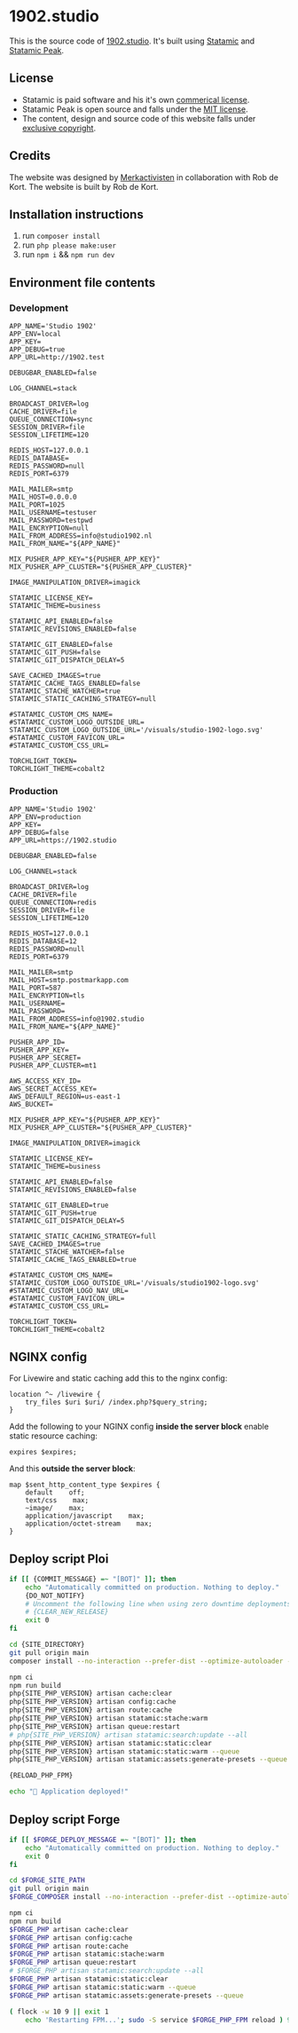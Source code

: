 # 1902.studio

This is the source code of [1902.studio](https://1902.studio). It's built using [Statamic](https://statamic.com) and [Statamic Peak](https://peak.1902.studio).

## License
* Statamic is paid software and his it's own [commerical license](https://github.com/statamic/cms/blob/3.3/LICENSE.md).
* Statamic Peak is open source and falls under the [MIT license](https://github.com/studio1902/statamic-peak/blob/main/LICENSE).
* The content, design and source code of this website falls under [exclusive copyright](https://choosealicense.com/no-permission/).

## Credits
The website was designed by [Merkactivisten](https://merkactivisten.nl) in collaboration with Rob de Kort. The website is built by Rob de Kort.

## Installation instructions

1. run `composer install`
2. run `php please make:user`
3. run `npm i` && `npm run dev`

## Environment file contents

### Development

```env
APP_NAME='Studio 1902'
APP_ENV=local
APP_KEY=
APP_DEBUG=true
APP_URL=http://1902.test

DEBUGBAR_ENABLED=false

LOG_CHANNEL=stack

BROADCAST_DRIVER=log
CACHE_DRIVER=file
QUEUE_CONNECTION=sync
SESSION_DRIVER=file
SESSION_LIFETIME=120

REDIS_HOST=127.0.0.1
REDIS_DATABASE=
REDIS_PASSWORD=null
REDIS_PORT=6379

MAIL_MAILER=smtp
MAIL_HOST=0.0.0.0
MAIL_PORT=1025
MAIL_USERNAME=testuser
MAIL_PASSWORD=testpwd
MAIL_ENCRYPTION=null
MAIL_FROM_ADDRESS=info@studio1902.nl
MAIL_FROM_NAME="${APP_NAME}"

MIX_PUSHER_APP_KEY="${PUSHER_APP_KEY}"
MIX_PUSHER_APP_CLUSTER="${PUSHER_APP_CLUSTER}"

IMAGE_MANIPULATION_DRIVER=imagick

STATAMIC_LICENSE_KEY=
STATAMIC_THEME=business

STATAMIC_API_ENABLED=false
STATAMIC_REVISIONS_ENABLED=false

STATAMIC_GIT_ENABLED=false
STATAMIC_GIT_PUSH=false
STATAMIC_GIT_DISPATCH_DELAY=5

SAVE_CACHED_IMAGES=true
STATAMIC_CACHE_TAGS_ENABLED=false
STATAMIC_STACHE_WATCHER=true
STATAMIC_STATIC_CACHING_STRATEGY=null

#STATAMIC_CUSTOM_CMS_NAME=
#STATAMIC_CUSTOM_LOGO_OUTSIDE_URL=
STATAMIC_CUSTOM_LOGO_OUTSIDE_URL='/visuals/studio-1902-logo.svg'
#STATAMIC_CUSTOM_FAVICON_URL=
#STATAMIC_CUSTOM_CSS_URL=

TORCHLIGHT_TOKEN=
TORCHLIGHT_THEME=cobalt2
```

### Production

```env
APP_NAME='Studio 1902'
APP_ENV=production
APP_KEY=
APP_DEBUG=false
APP_URL=https://1902.studio

DEBUGBAR_ENABLED=false

LOG_CHANNEL=stack

BROADCAST_DRIVER=log
CACHE_DRIVER=file
QUEUE_CONNECTION=redis
SESSION_DRIVER=file
SESSION_LIFETIME=120

REDIS_HOST=127.0.0.1
REDIS_DATABASE=12
REDIS_PASSWORD=null
REDIS_PORT=6379

MAIL_MAILER=smtp
MAIL_HOST=smtp.postmarkapp.com
MAIL_PORT=587
MAIL_ENCRYPTION=tls
MAIL_USERNAME=
MAIL_PASSWORD=
MAIL_FROM_ADDRESS=info@1902.studio
MAIL_FROM_NAME="${APP_NAME}"

PUSHER_APP_ID=
PUSHER_APP_KEY=
PUSHER_APP_SECRET=
PUSHER_APP_CLUSTER=mt1

AWS_ACCESS_KEY_ID=
AWS_SECRET_ACCESS_KEY=
AWS_DEFAULT_REGION=us-east-1
AWS_BUCKET=

MIX_PUSHER_APP_KEY="${PUSHER_APP_KEY}"
MIX_PUSHER_APP_CLUSTER="${PUSHER_APP_CLUSTER}"

IMAGE_MANIPULATION_DRIVER=imagick

STATAMIC_LICENSE_KEY=
STATAMIC_THEME=business

STATAMIC_API_ENABLED=false
STATAMIC_REVISIONS_ENABLED=false

STATAMIC_GIT_ENABLED=true
STATAMIC_GIT_PUSH=true
STATAMIC_GIT_DISPATCH_DELAY=5

STATAMIC_STATIC_CACHING_STRATEGY=full
SAVE_CACHED_IMAGES=true
STATAMIC_STACHE_WATCHER=false
STATAMIC_CACHE_TAGS_ENABLED=true

#STATAMIC_CUSTOM_CMS_NAME=
STATAMIC_CUSTOM_LOGO_OUTSIDE_URL='/visuals/studio1902-logo.svg'
#STATAMIC_CUSTOM_LOGO_NAV_URL=
#STATAMIC_CUSTOM_FAVICON_URL=
#STATAMIC_CUSTOM_CSS_URL=

TORCHLIGHT_TOKEN=
TORCHLIGHT_THEME=cobalt2
```

## NGINX config

For Livewire and static caching add this to the nginx config:
```
location ^~ /livewire {
    try_files $uri $uri/ /index.php?$query_string;
}
```

Add the following to your NGINX config __inside the server block__ enable static resource caching:
```
expires $expires;
```

And this __outside the server block__:
```
map $sent_http_content_type $expires {
    default    off;
    text/css    max;
    ~image/    max;
    application/javascript    max;
    application/octet-stream    max;
}
```

## Deploy script Ploi

```bash
if [[ {COMMIT_MESSAGE} =~ "[BOT]" ]]; then
    echo "Automatically committed on production. Nothing to deploy."
    {DO_NOT_NOTIFY}
    # Uncomment the following line when using zero downtime deployments.
    # {CLEAR_NEW_RELEASE}
    exit 0
fi

cd {SITE_DIRECTORY}
git pull origin main
composer install --no-interaction --prefer-dist --optimize-autoloader --no-dev

npm ci
npm run build
php{SITE_PHP_VERSION} artisan cache:clear
php{SITE_PHP_VERSION} artisan config:cache
php{SITE_PHP_VERSION} artisan route:cache
php{SITE_PHP_VERSION} artisan statamic:stache:warm
php{SITE_PHP_VERSION} artisan queue:restart
# php{SITE_PHP_VERSION} artisan statamic:search:update --all
php{SITE_PHP_VERSION} artisan statamic:static:clear
php{SITE_PHP_VERSION} artisan statamic:static:warm --queue
php{SITE_PHP_VERSION} artisan statamic:assets:generate-presets --queue

{RELOAD_PHP_FPM}

echo "🚀 Application deployed!"
```

## Deploy script Forge

```bash
if [[ $FORGE_DEPLOY_MESSAGE =~ "[BOT]" ]]; then
    echo "Automatically committed on production. Nothing to deploy."
    exit 0
fi

cd $FORGE_SITE_PATH
git pull origin main
$FORGE_COMPOSER install --no-interaction --prefer-dist --optimize-autoloader --no-dev

npm ci
npm run build
$FORGE_PHP artisan cache:clear
$FORGE_PHP artisan config:cache
$FORGE_PHP artisan route:cache
$FORGE_PHP artisan statamic:stache:warm
$FORGE_PHP artisan queue:restart
# $FORGE_PHP artisan statamic:search:update --all
$FORGE_PHP artisan statamic:static:clear
$FORGE_PHP artisan statamic:static:warm --queue
$FORGE_PHP artisan statamic:assets:generate-presets --queue

( flock -w 10 9 || exit 1
    echo 'Restarting FPM...'; sudo -S service $FORGE_PHP_FPM reload ) 9>/tmp/fpmlock
```
